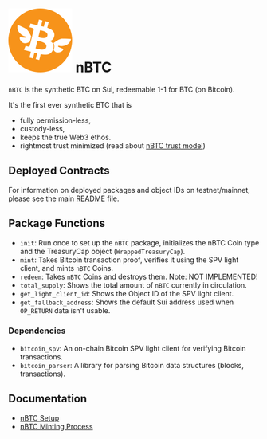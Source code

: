 <!-- markdownlint-disable MD041 -->
<!-- markdownlint-disable MD034 -->

# ![nBTC Logo!](../assets/nbtc.svg) nBTC

`nBTC` is the synthetic BTC on Sui, redeemable 1-1 for BTC (on Bitcoin).

It's the first ever synthetic BTC that is

- fully permission-less,
- custody-less,
- keeps the true Web3 ethos.
- rightmost trust minimized (read about [nBTC trust model](https://x.com/goNativeCC/status/1899487861939806641))

## Deployed Contracts

For information on deployed packages and object IDs on testnet/mainnet, please see the main [README](../README.md#deployed-objects--packages) file.

## Package Functions

- `init`: Run once to set up the `nBTC` package, initializes the nBTC Coin type and the TreasuryCap object (`WrappedTreasuryCap`).
- `mint`: Takes Bitcoin transaction proof, verifies it using the SPV light client, and mints `nBTC` Coins.
- `redeem`: Takes `nBTC` Coins and destroys them. Note: NOT IMPLEMENTED!
- `total_supply`: Shows the total amount of `nBTC` currently in circulation.
- `get_light_client_id`: Shows the Object ID of the SPV light client.
- `get_fallback_address`: Shows the default Sui address used when `OP_RETURN` data isn't usable.

### Dependencies

- `bitcoin_spv`: An on-chain Bitcoin SPV light client for verifying Bitcoin transactions.
- `bitcoin_parser`: A library for parsing Bitcoin data structures (blocks, transactions).

## Documentation

- [nBTC Setup](./docs/nbtc_setup.md)
- [nBTC Minting Process](./docs/nbtc_minting.md)
